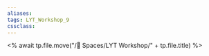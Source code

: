 ```yaml
---
aliases:
tags: LYT_Workshop_9 
cssclass:
---
```


<% await tp.file.move("/🌿 Spaces/LYT Workshop/" + tp.file.title) %>





